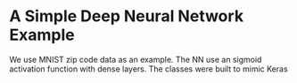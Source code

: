 # A Simple Deep Neural Network Example

We use MNIST zip code data as an example. The NN use an sigmoid activation function with dense layers.
The classes were built to mimic Keras

